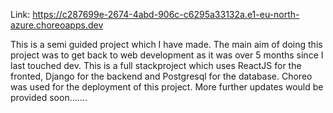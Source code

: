 Link: https://c287699e-2674-4abd-906c-c6295a33132a.e1-eu-north-azure.choreoapps.dev

This is a semi guided project which I have made. The main aim of doing this project was to get back to web development as it was over 5 months since I last touched dev. This is a full stackproject which uses ReactJS for the fronted, Django for the backend and Postgresql for the database.
Choreo was used for the deployment of this project. More further updates would be provided soon.......
